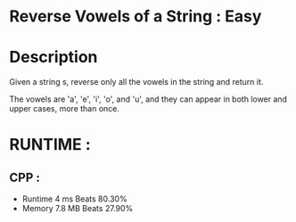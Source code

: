 
# Reverse Vowels of a String : Easy 

# Description
Given a string s, reverse only all the vowels in the string and return it.

The vowels are 'a', 'e', 'i', 'o', and 'u', and they can appear in both lower and upper cases, more than once.

# RUNTIME : 
## CPP : 
* Runtime 4 ms Beats 80.30%
* Memory 7.8 MB Beats 27.90%
